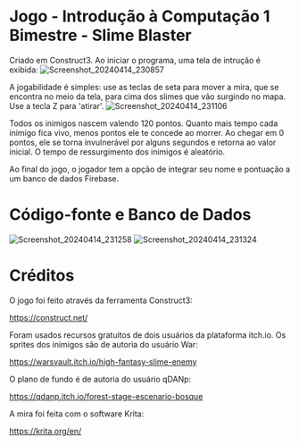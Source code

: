 # Jogo - Introdução à Computação 1 Bimestre - Slime Blaster

Criado em Construct3.
Ao iniciar o programa, uma tela de intrução é exibida:
![Screenshot_20240414_230857](https://github.com/rcarvp/Jogo-IntroAComp1Bi/assets/164427677/580346b1-29f0-4e58-a883-4d0fee19ba6f)

A jogabilidade é simples: use as teclas de seta para mover a mira, que se encontra no meio da tela, para cima dos slimes que vão surgindo no mapa. Use a tecla Z para 'atirar'. 
![Screenshot_20240414_231106](https://github.com/rcarvp/Jogo-IntroAComp1Bi/assets/164427677/a8670bda-7467-4c0b-8594-46a0c130deed)

Todos os inimigos nascem valendo 120 pontos. Quanto mais tempo cada inimigo fica vivo, menos pontos ele te concede ao morrer. Ao chegar em 0 pontos, ele se torna invulnerável por alguns segundos e retorna ao valor inicial. O tempo de ressurgimento dos inimigos é aleatório.

Ao final do jogo, o jogador tem a opção de integrar seu nome e pontuação a um banco de dados Firebase.

# Código-fonte e Banco de Dados
![Screenshot_20240414_231258](https://github.com/rcarvp/Jogo-IntroAComp1Bi/assets/164427677/0af285d6-b657-4673-98b3-7c97684afb5c)
![Screenshot_20240414_231324](https://github.com/rcarvp/Jogo-IntroAComp1Bi/assets/164427677/095c80ed-e614-4de8-ba48-65209d378c0b)


# Créditos
O jogo foi feito através da ferramenta Construct3:

https://construct.net/

Foram usados recursos gratuitos de dois usuários da plataforma itch.io.
Os sprites dos inimigos são de autoria do usuário War:

https://warsvault.itch.io/high-fantasy-slime-enemy


O plano de fundo é de autoria do usuário qDANp:

https://qdanp.itch.io/forest-stage-escenario-bosque

A mira foi feita com o software Krita:

https://krita.org/en/
